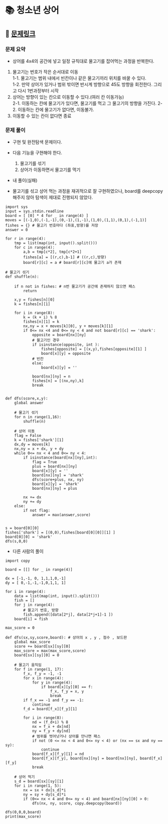 
# 📚 청소년 상어

## 📌 [문제링크](https://www.acmicpc.net/problem/19236)

### 문제 요약

- 상어를 4x4의 공간에 넣고 일정 규칙대로 물고기를 잡어먹는 과정을 반복한다.
1. 물고기는 번호가 작은 순서대로 이동  
  1-1. 물고기는 범위 내에서 빈칸이나 같은 물고기끼리 위치를 바꿀 수 있다.  
  1-2. 만약 상어가 있거나 범위 밖이면 반시계 방향으로 45도 방향을 회전한다. 그리고 다시 1번과정부터 시작
3. 상어는 방향이 있는 칸으로 이동할 수 있다.(여러 칸 이동가능)  
  2-1. 이동하는 칸에 물고기가 있다면, 물고기를 먹고 그 물고기의 방향을 가진다.
  2-2. 이동하는 칸에 물고기가 없다면, 이동불가.  
3. 이동할 수 있는 칸이 없다면 종료

### 문제 풀이

- 구현 및 완전탐색 문제이다. 
- 다음 기능을 구현해야 한다.
  1. 물고기를 섞기
  2. 상어가 이동하면서 물고기를 먹기

- 내 풀이(실패)
- 물고기를 섞고 상어 먹는 과정을 재귀적으로 잘 구현하였으나, board를 deepcopy해주지 않아 탐색이 제대로 진행되지 않았다. 

```
import sys
input = sys.stdin.readline
board = [ [0] * 4 for _ in range(4) ]
moves = [(-1,0),(-1,-1),(0,-1),(1,-1),(1,0),(1,1),(0,1),(-1,1)]
fishes = {} # 물고기 번호마다 (좌표,방향)를 저장
answer = 0

for r in range(4):
    tmp = list(map(int, input().split()))
    for c in range(4):
        a,b = tmp[c*2], tmp[c*2+1]
        fishes[a] = [(r,c),b-1] # ((r,c),방향)
        board[r][c] = a # board[r][c]에 물고기 a가 존재
        
# 물고기 섞기
def shuffle(n):
    
    if n not in fishes: # n번 물고기가 공간에 존재하지 않으면 패스
        return
    
    x,y = fishes[n][0]
    k = fishes[n][1]
    
    for i in range(8):
        k = (k + i) % 8
        fishes[n][1] = k
        nx,ny = x + moves[k][0], y + moves[k][1]
        if 0<= nx <4 and 0<= ny < 4 and not board[r][c] == 'shark':
            opposite = board[nx][ny]
            # 물고기인 경우
            if isinstance(opposite, int ):
                fishes[opposite] = [(x,y),fishes[opposite][1] ]
                board[x][y] = opposite
            # 빈칸
            else:
                board[x][y] = ''
                
            board[nx][ny] = n
            fishes[n] = [(nx,ny),k]
            break
      
            
def dfs(score,x,y):
    global answer
    
    # 물고기 섞기
    for n in range(1,16):
        shuffle(n)
    
    # 상어 이동
    flag = False
    k = fishes['shark'][1]
    dx,dy = moves[k]
    nx,ny = x + dx, y + dy
    while 0<= nx < 4 and 0<= ny < 4:
        if isinstance(board[nx][ny],int):
            flag = True
            plus = board[nx][ny]
            board[x][y] = ''
            board[nx][ny] = 'shark'
            dfs(score+plus, nx, ny)
            board[x][y] = 'shark'
            board[nx][ny] = plus
            
        nx += dx
        ny += dy
    else:
        if not flag:
            answer = max(answer,score)
    
    
s = board[0][0]
fishes['shark'] = [(0,0),fishes[board[0][0]][1] ]
board[0][0] = 'shark'        
dfs(s,0,0)
```

- 다른 사람의 풀이

```
import copy

board = [[] for _ in range(4)]

dx = [-1,-1, 0, 1,1,1,0,-1]
dy = [ 0,-1,-1,-1,0,1,1, 1]

for i in range(4):
    data = list(map(int, input().split()))
    fish = []
    for j in range(4):
        # 물고기 번호, 방향
        fish.append([data[2*j], data[2*j+1]-1 ])
    board[i] = fish

max_score = 0

def dfs(sx,sy,score,board): # 상어의 x , y , 점수 , 보드판
    global max_score
    score += board[sx][sy][0]
    max_score = max(max_score,score)
    board[sx][sy][0] = 0
    
    # 물고기 움직임
    for f in range(1, 17):
        f_x, f_y = -1, -1
        for x in range(4):
            for y in range(4):
                if board[x][y][0] == f:
                    f_x, f_y = x, y
                    break
        if f_x == -1 and f_y == -1:
            continue
        f_d = board[f_x][f_y][1]
        
        for i in range(8):
            nd = (f_d+i) % 8
            nx = f_x + dx[nd]
            ny = f_y + dy[nd]
            # 범위를 벗어낫거나 상어를 만나면 패스
            if not (0 <= nx < 4 and 0<= ny < 4) or (nx == sx and ny == sy):
                continue
            board[f_x][f_y][1] = nd
            board[f_x][f_y], board[nx][ny] = board[nx][ny], board[f_x][f_y]
            break
        
    # 상어 먹기
    s_d = board[sx][sy][1]
    for i in range(1, 5):
        nx = sx + dx[s_d]*i
        ny = sy + dy[s_d]*i
        if (0<= nx < 4 and 0<= ny < 4) and board[nx][ny][0] > 0:
            dfs(nx, ny, score, copy.deepcopy(board))
    
dfs(0,0,0,board)
print(max_score)
```
